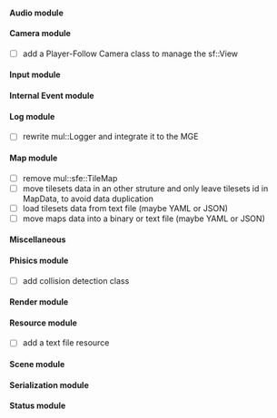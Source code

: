 
#### Audio module

#### Camera module

- [ ] add a Player-Follow Camera class to manage the sf::View

#### Input module

#### Internal Event module

#### Log module

- [ ] rewrite mul::Logger and integrate it to the MGE

#### Map module

- [ ] remove mul::sfe::TileMap
- [ ] move tilesets data in an other struture and only leave tilesets id in MapData, to avoid data duplication
- [ ] load tilesets data from text file (maybe YAML or JSON)
- [ ] move maps data into a binary or text file (maybe YAML or JSON)

#### Miscellaneous

#### Phisics module

- [ ] add collision detection class

#### Render module

#### Resource module

- [ ] add a text file resource

#### Scene module

#### Serialization module

#### Status module
